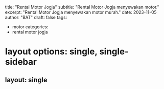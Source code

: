 title: "Rental Motor Jogja"
subtitle: "Rental Motor Jogja menyewakan motor."
excerpt: "Rental Motor Jogja menyewakan motor murah."
date: 2023-11-05
author: "BAT"
draft: false
tags:
  - motor
categories:
  - rental motor jogja
# layout options: single, single-sidebar
layout: single
---
